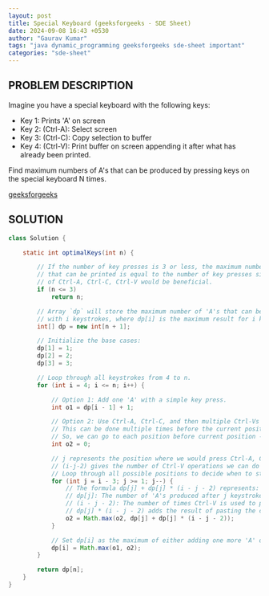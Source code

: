```yaml
---
layout: post
title: Special Keyboard (geeksforgeeks - SDE Sheet)
date: 2024-09-08 16:43 +0530
author: "Gaurav Kumar"
tags: "java dynamic_programming geeksforgeeks sde-sheet important"
categories: "sde-sheet"
---
```


## PROBLEM DESCRIPTION

Imagine you have a special keyboard with the following keys:

- Key 1: Prints 'A' on screen
- Key 2: (Ctrl-A): Select screen
- Key 3: (Ctrl-C): Copy selection to buffer
- Key 4: (Ctrl-V): Print buffer on screen appending it after what has already been printed.

Find maximum numbers of A's that can be produced by pressing keys on the special keyboard N times.

[geeksforgeeks](https://www.geeksforgeeks.org/problems/special-keyboard3018/1?page=5)

## SOLUTION

```java
class Solution {

    static int optimalKeys(int n) {

        // If the number of key presses is 3 or less, the maximum number of 'A's
        // that can be printed is equal to the number of key presses since no combinations
        // of Ctrl-A, Ctrl-C, Ctrl-V would be beneficial.
        if (n <= 3)
            return n;

        // Array `dp` will store the maximum number of 'A's that can be produced
        // with i keystrokes, where dp[i] is the maximum result for i keystrokes.
        int[] dp = new int[n + 1];

        // Initialize the base cases:
        dp[1] = 1;
        dp[2] = 2;
        dp[3] = 3;

        // Loop through all keystrokes from 4 to n.
        for (int i = 4; i <= n; i++) {

            // Option 1: Add one 'A' with a simple key press.
            int o1 = dp[i - 1] + 1;

            // Option 2: Use Ctrl-A, Ctrl-C, and then multiple Ctrl-Vs to paste the buffer.
            // This can be done multiple times before the current position
            // So, we can go to each position before current position - 3, and check how many characters we can get if we had copied the elements at that position
            int o2 = 0;

            // j represents the position where we would press Ctrl-A, Ctrl-C after producing dp[j] 'A's.
            // (i-j-2) gives the number of Ctrl-V operations we can do after the copy.
            // Loop through all possible positions to decide when to start copying.
            for (int j = i - 3; j >= 1; j--) {
                // The formula dp[j] + dp[j] * (i - j - 2) represents:
                // dp[j]: The number of 'A's produced after j keystrokes.
                // (i - j - 2): The number of times Ctrl-V is used to paste the buffer.
                // dp[j] * (i - j - 2) adds the result of pasting the copied buffer multiple times.
                o2 = Math.max(o2, dp[j] + dp[j] * (i - j - 2));
            }

            // Set dp[i] as the maximum of either adding one more 'A' or using the copy-paste strategy.
            dp[i] = Math.max(o1, o2);
        }

        return dp[n];
    }
}
```
